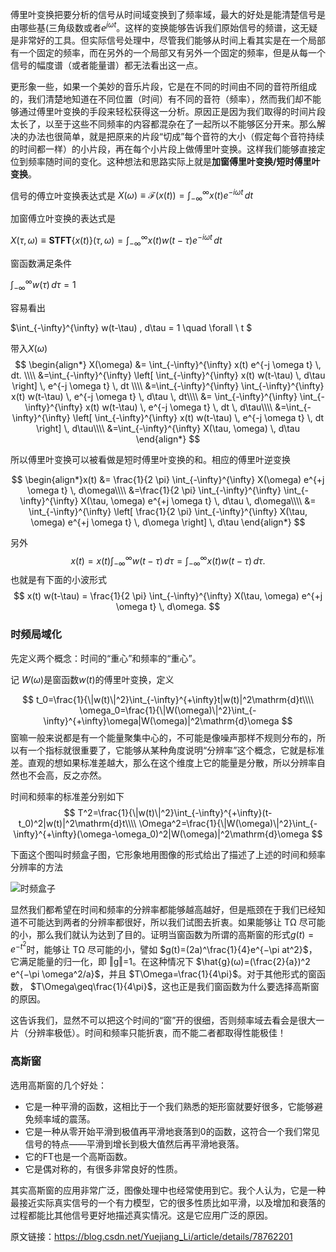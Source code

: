 傅里叶变换把要分析的信号从时间域变换到了频率域，最大的好处是能清楚信号是由哪些基(三角级数或者$e^{jωt}$。这样的变换能够告诉我们原始信号的频谱，这无疑是非常好的工具。但实际信号处理中，尽管我们能够从时间上看其实是在一个局部有一个固定的频率，而在另外的一个局部又有另外一个固定的频率，但是从每一个信号的幅度谱（或者能量谱）都无法看出这一点。



更形象一些，如果一个美妙的音乐片段，它是在不同的时间由不同的音符所组成的，我们清楚地知道在不同位置（时间）有不同的音符（频率），然而我们却不能够通过傅里叶变换的手段来轻松获得这一分析。原因正是因为我们取得的时间片段太长了，以至于这些不同频率的内容都混杂在了一起所以不能够区分开来。那么解决的办法也很简单，就是把原来的片段“切成”每个音符的大小（假定每个音符持续的时间都一样）的小片段，再在每个小片段上做傅里叶变换。这样我们能够直接定位到频率随时间的变化。这种想法和思路实际上就是**加窗傅里叶变换/短时傅里叶变换**。



信号的傅立叶变换表达式是
$X(\omega)\equiv\mathcal{F}(x(t))=\int_{-\infty}^{\infty} x(t) e^{-i \omega t} \, d t$

加窗傅立叶变换的表达式是

$X(\tau, \omega)\equiv \mathbf{STFT}\{x(t)\}(\tau,\omega)  = \int_{-\infty}^{\infty} x(t) w(t-\tau) e^{-i \omega t} \, d t$

窗函数满足条件

$\int_{-\infty}^{\infty} w(\tau) \, d\tau  = 1$

容易看出

$\int_{-\infty}^{\infty} w(t-\tau) \, d\tau  = 1 \quad \forall \ t $





带入$X(\omega)$
$$
\begin{align*}
X(\omega) &= \int_{-\infty}^{\infty} x(t) e^{-j \omega t} \, dt. \\\\
&=\int_{-\infty}^{\infty} \left[ \int_{-\infty}^{\infty} x(t) w(t-\tau) \, d\tau \right] \, e^{-j \omega t} \, dt \\\\
&=\int_{-\infty}^{\infty} \int_{-\infty}^{\infty} x(t) w(t-\tau) \, e^{-j \omega t} \, d\tau \, dt\\\\
&= \int_{-\infty}^{\infty} \int_{-\infty}^{\infty} x(t) w(t-\tau) \, e^{-j \omega t} \, dt \, d\tau\\\\
&=\int_{-\infty}^{\infty} \left[ \int_{-\infty}^{\infty} x(t) w(t-\tau) \, e^{-j \omega t} \, dt \right] \, d\tau\\\\
&=\int_{-\infty}^{\infty} X(\tau, \omega) \, d\tau
\end{align*}
$$


所以傅里叶变换可以被看做是短时傅里叶变换的和。相应的傅里叶逆变换


$$
\begin{align*}x(t)  &= \frac{1}{2 \pi} \int_{-\infty}^{\infty} X(\omega) e^{+j \omega t} \, d\omega\\\\
&=\frac{1}{2 \pi} \int_{-\infty}^{\infty} \int_{-\infty}^{\infty} X(\tau, \omega) e^{+j \omega t} \, d\tau \, d\omega\\\\
&= \int_{-\infty}^{\infty} \left[ \frac{1}{2 \pi} \int_{-\infty}^{\infty} X(\tau, \omega) e^{+j \omega t} \, d\omega \right] \, d\tau
\end{align*}
$$


另外
$$
x(t) = x(t) \int_{-\infty}^{\infty} w(t-\tau) \, d\tau  = \int_{-\infty}^{\infty} x(t) w(t-\tau) \, d\tau. 
$$
也就是有下面的小波形式
$$
x(t) w(t-\tau)  = \frac{1}{2 \pi} \int_{-\infty}^{\infty} X(\tau, \omega) e^{+j \omega t} \, d\omega.
$$


### 时频局域化

先定义两个概念：时间的“重心”和频率的“重心”。

记 $W(\omega)$是窗函数$w(t)$的傅里叶变换，定义


$$
t_0=\frac{1}{\|w(t)\|^2}\int_{-\infty}^{+\infty}t|w(t)|^2\mathrm{d}t\\\\
\omega_0=\frac{1}{\|W(\omega)\|^2}\int_{-\infty}^{+\infty}\omega|W(\omega)|^2\mathrm{d}\omega
$$
窗嘛一般来说都是有一个能量聚集中心的，不可能是像噪声那样不规则分布的，所以有一个指标就很重要了，它能够从某种角度说明“分辨率”这个概念，它就是标准差。直观的想如果标准差越大，那么在这个维度上它的能量是分散，所以分辨率自然也不会高，反之亦然。



时间和频率的标准差分别如下
$$
T^2=\frac{1}{\|w(t)\|^2}\int_{-\infty}^{+\infty}(t-t_0)^2|w(t)|^2\mathrm{d}t\\\\
\Omega^2=\frac{1}{\|W(\omega)\|^2}\int_{-\infty}^{+\infty}(\omega-\omega_0)^2|W(\omega)|^2\mathrm{d}\omega
$$


下面这个图叫时频盒子图，它形象地用图像的形式给出了描述了上述的时间和频率分辨率的方法

![时频盒子](D:\blog\docs\dsp\signal\time_freq_box.png)



显然我们都希望在时间和频率的分辨率都能够越高越好，但是瓶颈在于我们已经知道不可能达到两者的分辨率都很好，所以我们试图去折衷。如果能够让 TΩ 尽可能的小，那么我们就认为达到了目的。证明当窗函数为所谓的高斯窗的形式$g(t)=e^{−t^2}$时，能够让 TΩ 尽可能的小，譬如 $g(t)=(2a)^\frac{1}{4}e^{−\pi at^2}$，它满足能量的归一化，即 ‖g‖=1。在这种情况下 $\hat{g}(ω)=(\frac{2}{a})^2 e^{−\pi \omega^2/a}$，并且 $T\Omega=\frac{1}{4\pi}$。对于其他形式的窗函数， $T\Omega\geq\frac{1}{4\pi}$，这也正是我们窗函数为什么要选择高斯窗的原因。



这告诉我们，显然不可以把这个时间的“窗”开的很细，否则频率域去看会是很大一片（分辨率极低）。时间和频率只能折衷，而不能二者都取得性能极佳！



### 高斯窗

选用高斯窗的几个好处：

- 它是一种平滑的函数，这相比于一个我们熟悉的矩形窗就要好很多，它能够避免频率域的震荡。
- 它是一种从零开始平滑到极值再平滑地衰落到0的函数，这符合一个我们常见信号的特点——平滑到增长到极大值然后再平滑地衰落。
- 它的FT也是一个高斯函数。
- 它是偶对称的，有很多非常良好的性质。

其实高斯窗的应用非常广泛，图像处理中也经常使用到它。我个人认为，它是一种最接近实际真实信号的一个有力模型，它的很多性质比如平滑，以及增加和衰落的过程都能比其他信号更好地描述真实情况。这是它应用广泛的原因。


原文链接：https://blog.csdn.net/Yuejiang_Li/article/details/78762201